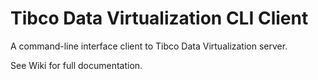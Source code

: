 # Tibco Data Virtualization CLI Client

A command-line interface client to Tibco Data Virtualization server.

See Wiki for full documentation.
